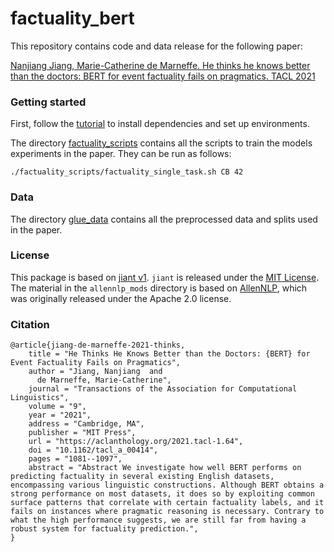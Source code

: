 # factuality_bert

This repository contains code and data release for the following paper:

[Nanjiang Jiang, Marie-Catherine de Marneffe. He thinks he knows better than the doctors: BERT for event factuality fails on pragmatics. TACL 2021](https://direct.mit.edu/tacl/article/doi/10.1162/tacl_a_00414/107616/He-Thinks-He-Knows-Better-than-the-Doctors-BERT)

### Getting started

First, follow the [tutorial](tutorials/setup_tutorial.md) to install dependencies and set up environments.

The directory [factuality_scripts](factuality_scripts) contains all the scripts to train the models experiments in the paper. They can be run as follows:
```
./factuality_scripts/factuality_single_task.sh CB 42
```

### Data
The directory [glue_data](glue_data) contains all the preprocessed data and splits used in the paper.

 
### License

This package is based on [jiant v1](https://github.com/nyu-mll/jiant-v1-legacy).
`jiant` is released under the [MIT License](LICENSE.md). The material in the `allennlp_mods` directory is based on [AllenNLP](https://github.com/allenai/allennlp), which was originally released under the Apache 2.0 license.


### Citation
```
@article{jiang-de-marneffe-2021-thinks,
    title = "He Thinks He Knows Better than the Doctors: {BERT} for Event Factuality Fails on Pragmatics",
    author = "Jiang, Nanjiang  and
      de Marneffe, Marie-Catherine",
    journal = "Transactions of the Association for Computational Linguistics",
    volume = "9",
    year = "2021",
    address = "Cambridge, MA",
    publisher = "MIT Press",
    url = "https://aclanthology.org/2021.tacl-1.64",
    doi = "10.1162/tacl_a_00414",
    pages = "1081--1097",
    abstract = "Abstract We investigate how well BERT performs on predicting factuality in several existing English datasets, encompassing various linguistic constructions. Although BERT obtains a strong performance on most datasets, it does so by exploiting common surface patterns that correlate with certain factuality labels, and it fails on instances where pragmatic reasoning is necessary. Contrary to what the high performance suggests, we are still far from having a robust system for factuality prediction.",
}
```
